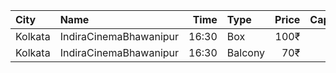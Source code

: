 | City    | Name                   |  Time | Type    | Price | Capacity | Booked |
| :------ | :--------------------- | ----: | :------ | ----: | -------: | -----: |
| Kolkata | IndiraCinemaBhawanipur | 16:30 | Box     |  100₹ |       30 |      0 |
| Kolkata | IndiraCinemaBhawanipur | 16:30 | Balcony |   70₹ |      280 |    123 |